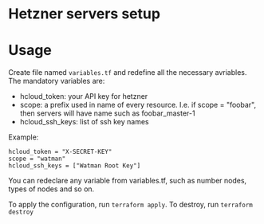 # Hetzner servers setup

# Usage
Create file named `variables.tf` and redefine all the necessary avriables.
The mandatory variables are:
- hcloud_token: your API key for hetzner
- scope: a prefix used in name of every resource. I.e. if scope = "foobar", then servers will have name such as foobar_master-1
- hcloud_ssh_keys: list of ssh key names

Example:
```hcl
hcloud_token = "X-SECRET-KEY"
scope = "watman"
hcloud_ssh_keys = ["Watman Root Key"]
```

You can redeclare any variable from variables.tf, such as number nodes, types of nodes and so on.

To apply the configuration, run `terraform apply`. To destroy, run `terraform destroy`